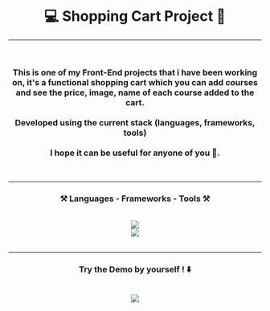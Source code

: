 <!-- TITLE -->
<h1 align="center"> 💻 Shopping Cart Project 🛒 </h1>
<hr>
<!-- TITLE -->


<!-- DESCRIPTION -->
<br>
<h3 align="center">This is one of my Front-End projects that i have been working on, it's a functional shopping cart which you can add courses and see the price, image, name of each course added to the cart. <br/><br>Developed using the current stack (languages, frameworks, tools) <br/><br> I hope it can be useful for anyone of you 🤙. </h3>
<br>
<hr>
<!-- DESCRIPTION -->


<!-- TECH STACK -->
<h3 align="center">⚒️ Languages - Frameworks - Tools ⚒️</h3>
<br/>
<div align="center">
    <img src="https://skillicons.dev/icons?i=css,vscode,tailwind,nodejs" /><br>
    <img src="https://skillicons.dev/icons?i=javascript,html,git,github" /><br>
</div>
<br/>
<hr/>
<!-- TECH STACK -->

<!-- DEMO -->
<h3 align="center"> Try the Demo by yourself ! ⬇️ </h3>
<br>
<div align="center">
  <a href="https://carlospigurina.github.io/Shopping_Cart/" target="_blank">
    <img src="https://img.shields.io/badge/Shopping Cart-333333?style=for-the-badge&logo=github&logoColor=white" style="text-decoration:none;"/>
  </a>
</div>
<!-- DEMO -->